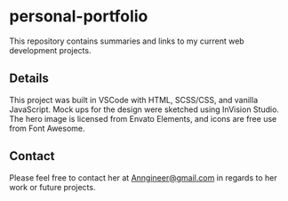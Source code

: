 # personal-portfolio

This repository contains summaries and links to my current web development projects.

## Details

This project was built in VSCode with HTML, SCSS/CSS, and vanilla JavaScript. Mock ups for the design were sketched using InVision Studio. The hero image is licensed from Envato Elements, and icons are free use from Font Awesome.

## Contact

Please feel free to contact her at Anngineer@gmail.com in regards to her work or future projects.
